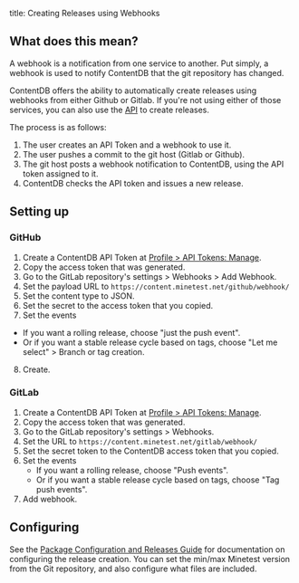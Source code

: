 title: Creating Releases using Webhooks

## What does this mean?

A webhook is a notification from one service to another. Put simply, a webhook
is used to notify ContentDB that the git repository has changed.

ContentDB offers the ability to automatically create releases using webhooks
from either Github or Gitlab. If you're not using either of those services,
you can also use the [API](../api) to create releases.

The process is as follows:

1. The user creates an API Token and a webhook to use it.
2. The user pushes a commit to the git host (Gitlab or Github).
3. The git host posts a webhook notification to ContentDB, using the API token assigned to it.
4. ContentDB checks the API token and issues a new release.

## Setting up

### GitHub

1. Create a ContentDB API Token at [Profile > API Tokens: Manage](/user/tokens/).
2. Copy the access token that was generated.
3. Go to the GitLab repository's settings > Webhooks > Add Webhook.
4. Set the payload URL to `https://content.minetest.net/github/webhook/`
5. Set the content type to JSON.
6. Set the secret to the access token that you copied.
7. Set the events
  * If you want a rolling release, choose "just the push event".
  * Or if you want a stable release cycle based on tags,
    choose "Let me select" > Branch or tag creation.
8. Create.

### GitLab

1. Create a ContentDB API Token at [Profile > API Tokens: Manage](/user/tokens/).
2. Copy the access token that was generated.
3. Go to the GitLab repository's settings > Webhooks.
4. Set the URL to `https://content.minetest.net/gitlab/webhook/`
6. Set the secret token to the ContentDB access token that you copied.
7. Set the events
    * If you want a rolling release, choose "Push events".
    * Or if you want a stable release cycle based on tags,
      choose "Tag push events".
8. Add webhook.

## Configuring

See the [Package Configuration and Releases Guide](/help/package_config/) for
documentation on configuring the release creation.
You can set the min/max Minetest version from the Git repository, and also
configure what files are included.
